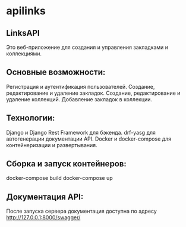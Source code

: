 # apilinks

<h2>LinksAPI</h2> 
Это веб-приложение для создания и управления закладками и коллекциями.

<h2>Основные возможности:</h2>

Регистрация и аутентификация пользователей.
Создание, редактирование и удаление закладок.
Создание, редактирование и удаление коллекций.
Добавление закладок в коллекции.

<h2>Технологии:</h2>
Django и Django Rest Framework для бэкенда.
drf-yasg для автогенерации документации API.
Docker и docker-compose для контейнеризации и развертывания.

<h2>Сборка и запуск контейнеров:</h2>

docker-compose build
docker-compose up


<h2>Документация API:</h2>

После запуска сервера документация доступна по адресу http://127.0.0.1:8000/swagger/
